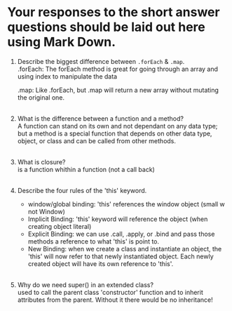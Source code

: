 # Your responses to the short answer questions should be laid out here using Mark Down.
1. Describe the biggest difference between `.forEach` & `.map`.<br>
	.forEach: The forEach method is great for going through an array and using index to manipulate the data

	.map: Like .forEach, but .map will return a new array without mutating the original one.<br><br>


2. What is the difference between a function and a method?<br>
	A function can stand on its own and not dependant on any data type; but a method is a special function that depends on other data type, object, or class and can be called from other methods.<br><br>


3. What is closure?<br>
	is a function whithin a function (not a call back)<br><br>


4. Describe the four rules of the 'this' keyword.<br>
	- window/global binding: 'this' references the window object (small w not Window)
	- Implicit Binding: 'this' keyword will reference the object (when creating object literal)
	- Explicit Binding: we can use .call, .apply, or .bind and pass those methods a reference to what 'this' is point to.
	- New Binding: when we create a class and instantiate an object, the 'this' will now refer to that newly instantiated object. Each newly created object will have its own reference to 'this'.<br><br>


5. Why do we need super() in an extended class?<br>
	used to call the parent class 'constructor'  function and to inherit attributes from the parent.  Without it there would be no inheritance! <br>
